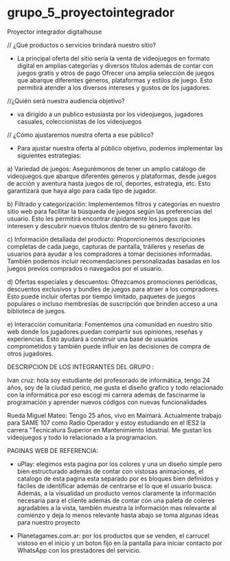 # grupo_5_proyectointegrador
Proyector integrador digitalhouse

// ¿Qué productos o servicios brindará nuestro sitio?

* La principal oferta del sitio sería la venta de videojuegos en formato digital en amplias categorías y diversos títulos además de contar con juegos gratis y otros de pago 
Ofrecer una amplia selección de juegos que abarque diferentes géneros, plataformas y estilos de juego. Esto permitirá atender a los diversos intereses y gustos de los jugadores.


//¿Quién será nuestra audiencia objetivo?
* va dirigido a un publico estusiasta por los videojuegos, jugadores casuales, coleccionistas de los videojuegos


// ¿Cómo ajustaremos nuestra oferta a ese público?

* Para ajustar nuestra oferta al público objetivo, podemos implementar las siguientes estrategias:

a) Variedad de juegos: Asegurémonos de tener un amplio catálogo de videojuegos que abarque diferentes géneros y plataformas, desde juegos de acción y aventura hasta juegos de rol, deportes, estrategia, etc. Esto garantizará que haya algo para cada tipo de jugador.

b) Filtrado y categorización: Implementemos filtros y categorías en nuestro sitio web para facilitar la búsqueda de juegos según las preferencias del usuario. Esto les permitirá encontrar rápidamente los juegos que les interesen y descubrir nuevos títulos dentro de su género favorito.

c) Información detallada del producto: Proporcionemos descripciones completas de cada juego, capturas de pantalla, tráileres y reseñas de usuarios para ayudar a los compradores a tomar decisiones informadas. También podemos incluir recomendaciones personalizadas basadas en los juegos previos comprados o navegados por el usuario.

d) Ofertas especiales y descuentos: Ofrezcamos promociones periódicas, descuentos exclusivos y bundles de juegos para atraer a los compradores. Esto puede incluir ofertas por tiempo limitado, paquetes de juegos populares o incluso membresías de suscripción que brinden acceso a una biblioteca de juegos.

e) Interacción comunitaria: Fomentemos una comunidad en nuestro sitio web donde los jugadores puedan compartir sus opiniones, reseñas y experiencias. Esto ayudará a construir una base de usuarios comprometidos y también puede influir en las decisiones de compra de otros jugadores.


DESCRIPCION DE LOS INTEGRANTES DEL GRUPO :

Ivan cruz: hola soy estudiante del profesorado de informática, tengo 24 años, soy de la ciudad perico, me gusta el diseño grafico y todo relacionado con la informática por eso escogí mi carrera además de fascinarme la programación y aprender nuevos códigos con nuevas funcionalidades 

Rueda Miguel Mateo: Tengo 25 años, vivo en Maimará. Actualmente trabajo para SAME 107 como Radio Operador y estoy estudiando en el IES2 la carrera "Tecnicatura Superior en Mantenimiento Idustrial. Me gustan los videojuegos y todo lo relacionado a la programacion.








PAGINAS WEB DE REFERENCIA:

* uPlay: elegimos esta pagina por los colores y una un diseño simple pero bien estructurado además de contar con vistosas animaciones, el catalogo de esta pagina esta separado por es bloques bien definidos y fáciles de identificar además de centrarse el lo que el usuario busca.
Además, a la visualidad un producto vemos claramente la información necesaria para el cliente además de contar con una paleta de coleres agradables a la vista, también muestra la información mas relevante al comienzo y deja lo menos relevante hasta abajo se toma algunas ideas para nuestro proyecto 

* Planetagames.com.ar: por los productos que se venden, el carrucel vistoso en el inicio y un boton fijo en la pantalla para iniciar contacto por WhatsApp con los prestadores del servicio. 


